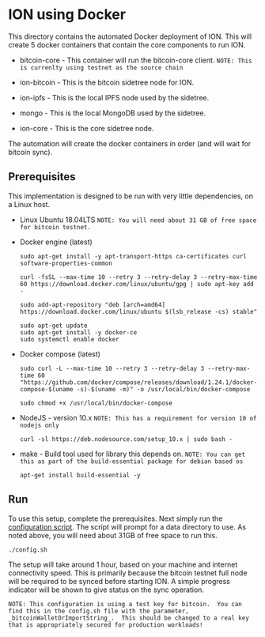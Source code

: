 # ION using Docker 

This directory contains the automated Docker deployment of ION.  This will create 5 docker containers that contain the core components to run ION.

- bitcoin-core - This container will run the bitcoin-core client.  `NOTE: This is currenlty using testnet as the source chain`

- ion-bitcoin - This is the bitcoin sidetree node for ION.

- ion-ipfs - This is the local IPFS node used by the sidetree.

- mongo - This is the local MongoDB used by the sidetree.

- ion-core - This is the core sidetree node.

The automation will create the docker containers in order (and will wait for bitcoin sync).

## Prerequisites

This implementation is designed to be run with very little dependencies, on a Linux host.

- Linux Ubuntu 18.04LTS  `NOTE: You will need about 31 GB of free space for bitcoin testnet.`

- Docker engine (latest)
  ```
  sudo apt-get install -y apt-transport-https ca-certificates curl software-properties-common

  curl -fsSL --max-time 10 --retry 3 --retry-delay 3 --retry-max-time 60 https://download.docker.com/linux/ubuntu/gpg | sudo apt-key add -

  sudo add-apt-repository "deb [arch=amd64] https://download.docker.com/linux/ubuntu $(lsb_release -cs) stable"

  sudo apt-get update
  sudo apt-get install -y docker-ce
  sudo systemctl enable docker
  ```

- Docker compose (latest)
  ```
  sudo curl -L --max-time 10 --retry 3 --retry-delay 3 --retry-max-time 60 "https://github.com/docker/compose/releases/download/1.24.1/docker-compose-$(uname -s)-$(uname -m)" -o /usr/local/bin/docker-compose

  sudo chmod +x /usr/local/bin/docker-compose
  ```

- NodeJS - version 10.x   `NOTE: This has a requirement for version 10 of nodejs only`
  ```
  curl -sl https://deb.nodesource.com/setup_10.x | sudo bash -
  ```

- make - Build tool used for library this depends on.  `NOTE: You can get this as part of the build-essential package for debian based os`
  ```
  apt-get install build-essential -y
  ```

## Run

To use this setup, complete the prerequisites.  Next simply run the [configuration script](config.sh).  The script will prompt for a data directory to use.  As noted above, you will need about 31GB of free space to run this.

```
./config.sh
```

The setup will take around 1 hour, based on your machine and internet connectivity speed.  This is primarily because the bitcoin testnet full node will be required to be synced before starting ION.  A simple progress indicator will be shown to give status on the sync operation.

`NOTE: This configuration is using a test key for bitcoin.  You can find this in the config.sh file with the parameter, _bitcoinWalletOrImportString_.  This should be changed to a real key that is appropriately secured for production workloads!`
